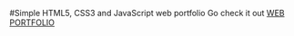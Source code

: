 #Simple HTML5, CSS3 and JavaScript web portfolio
Go check it out
[WEB PORTFOLIO](https://alex-nager-portfolio.onrender.com)
